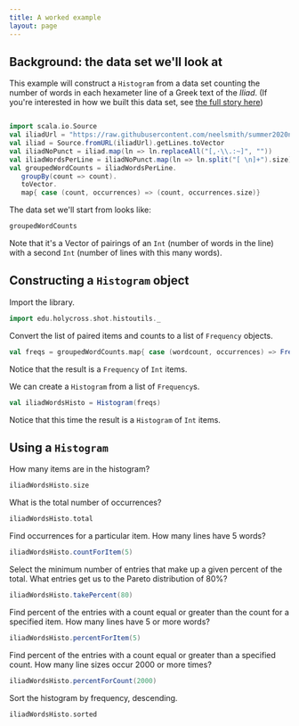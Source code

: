 ```yaml
---
title: A worked example
layout: page
---
```



## Background: the data set we'll look at

This example will construct a `Histogram` from a data set counting the number of words in each hexameter line of a Greek text of the *Iliad*.  (If you're interested in how we built this data set, see [the full story here](./building-dataset/))

```scala mdoc:invisible

import scala.io.Source
val iliadUrl = "https://raw.githubusercontent.com/neelsmith/summer2020nbs/master/data/iliad-dipl.txt"
val iliad = Source.fromURL(iliadUrl).getLines.toVector
val iliadNoPunct = iliad.map(ln => ln.replaceAll("[,·\\.:~]", ""))
val iliadWordsPerLine = iliadNoPunct.map(ln => ln.split("[ \n]+").size)
val groupedWordCounts = iliadWordsPerLine.
   groupBy(count => count).
   toVector.
   map{ case (count, occurrences) => (count, occurrences.size)}
```


The data set we'll start from  looks like:

```scala mdoc
groupedWordCounts
```

Note that it's a Vector of pairings of an `Int` (number of words in the line) with a second `Int` (number of lines with this many words).

## Constructing a `Histogram` object

Import the library.

```scala mdoc
import edu.holycross.shot.histoutils._
```


Convert the list of paired items and counts to a list of `Frequency` objects.

```scala mdoc
val freqs = groupedWordCounts.map{ case (wordcount, occurrences) => Frequency(wordcount, occurrences)}
```

Notice  that the result is a `Frequency` of `Int` items.

We can create a `Histogram` from a list of `Frequency`s.

```scala mdoc
val iliadWordsHisto = Histogram(freqs)
```

Notice that this time the result is a `Histogram` of `Int` items.


## Using a `Histogram`


How many items are in the histogram?

```scala mdoc
iliadWordsHisto.size
```


What is the total number of occurrences?

```scala mdoc
iliadWordsHisto.total
```

Find occurrences for a particular item.  How many lines have 5 words?

```scala mdoc
iliadWordsHisto.countForItem(5)
```

Select the minimum number of entries that make up a given percent of the total. What entries get us to the Pareto distribution of 80%?

```scala mdoc
iliadWordsHisto.takePercent(80)
```


Find percent of the entries with a count equal or greater than the count for a specified item.  How many lines have 5 or more words?

```scala mdoc
iliadWordsHisto.percentForItem(5)
```


Find percent of the entries with a count equal or greater than a specified count.  How many line sizes occur 2000 or more times?


```scala mdoc
iliadWordsHisto.percentForCount(2000)
```

Sort the histogram by frequency, descending.

```scala mdoc
iliadWordsHisto.sorted
```
